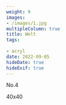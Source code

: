 ```yaml
---
weight: 9
images:
- /images/1.jpg
multipleColumn: true
title: Welt
tags:
 
- acryl
date: 2022-09-05
hideDate: true
hideExif: true
---
```

<p>
No.4
</p>
<p>
40x40
</p>